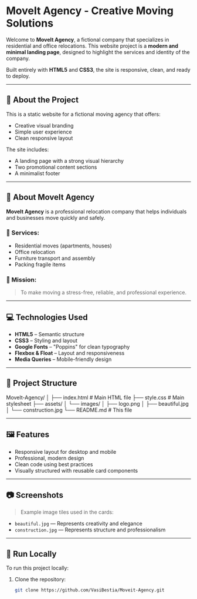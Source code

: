# MoveIt Agency - Creative Moving Solutions

Welcome to **MoveIt Agency**, a fictional company that specializes in residential and office relocations. This website project is a **modern and minimal landing page**, designed to highlight the services and identity of the company.

Built entirely with **HTML5** and **CSS3**, the site is responsive, clean, and ready to deploy.

---

## 🌟 About the Project

This is a static website for a fictional moving agency that offers:
- Creative visual branding
- Simple user experience
- Clean responsive layout

The site includes:
- A landing page with a strong visual hierarchy
- Two promotional content sections
- A minimalist footer

---

## 🚚 About MoveIt Agency

**MoveIt Agency** is a professional relocation company that helps individuals and businesses move quickly and safely.

### 💼 Services:
- Residential moves (apartments, houses)
- Office relocation
- Furniture transport and assembly
- Packing fragile items

### 🎯 Mission:
> To make moving a stress-free, reliable, and professional experience.

---

## 💻 Technologies Used

- **HTML5** – Semantic structure
- **CSS3** – Styling and layout
- **Google Fonts** – "Poppins" for clean typography
- **Flexbox & Float** – Layout and responsiveness
- **Media Queries** – Mobile-friendly design

---

## 📁 Project Structure
MoveIt-Agency/
│
├── index.html # Main HTML file
├── style.css # Main stylesheet
├── assets/
│ └── images/
│ ├── logo.png
│ ├── beautiful.jpg
│ └── construction.jpg
└── README.md # This file

---

## 🖼️ Features

- Responsive layout for desktop and mobile
- Professional, modern design
- Clean code using best practices
- Visually structured with reusable card components

---

## 📷 Screenshots

> Example image tiles used in the cards:
- `beautiful.jpg` — Represents creativity and elegance
- `construction.jpg` — Represents structure and professionalism

---

## 🚀 Run Locally

To run this project locally:

1. Clone the repository:
   ```bash
   git clone https://github.com/VasiBestia/Moveit-Agency.git

